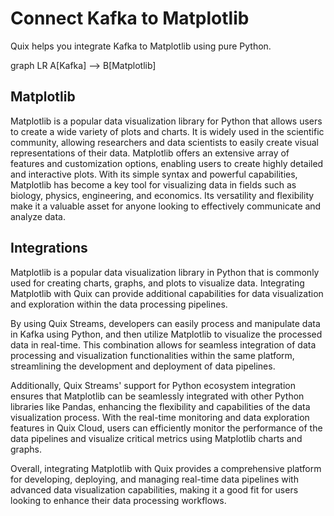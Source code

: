 # Connect Kafka to Matplotlib

Quix helps you integrate Kafka to Matplotlib using pure Python.

graph LR
A[Kafka] --> B[Matplotlib]

## Matplotlib

Matplotlib is a popular data visualization library for Python that allows users to create a wide variety of plots and charts. It is widely used in the scientific community, allowing researchers and data scientists to easily create visual representations of their data. Matplotlib offers an extensive array of features and customization options, enabling users to create highly detailed and interactive plots. With its simple syntax and powerful capabilities, Matplotlib has become a key tool for visualizing data in fields such as biology, physics, engineering, and economics. Its versatility and flexibility make it a valuable asset for anyone looking to effectively communicate and analyze data.

## Integrations

Matplotlib is a popular data visualization library in Python that is commonly used for creating charts, graphs, and plots to visualize data. Integrating Matplotlib with Quix can provide additional capabilities for data visualization and exploration within the data processing pipelines.

By using Quix Streams, developers can easily process and manipulate data in Kafka using Python, and then utilize Matplotlib to visualize the processed data in real-time. This combination allows for seamless integration of data processing and visualization functionalities within the same platform, streamlining the development and deployment of data pipelines.

Additionally, Quix Streams' support for Python ecosystem integration ensures that Matplotlib can be seamlessly integrated with other Python libraries like Pandas, enhancing the flexibility and capabilities of the data visualization process. With the real-time monitoring and data exploration features in Quix Cloud, users can efficiently monitor the performance of the data pipelines and visualize critical metrics using Matplotlib charts and graphs.

Overall, integrating Matplotlib with Quix provides a comprehensive platform for developing, deploying, and managing real-time data pipelines with advanced data visualization capabilities, making it a good fit for users looking to enhance their data processing workflows.

